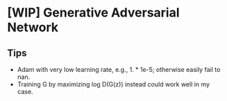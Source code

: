 # [WIP] Generative Adversarial Network

## Tips
- Adam with very low learning rate, e.g., 1. * 1e-5; otherwise easily fail to nan.
- Training G by maximizing log D(G(z)) instead could work well in my case.



